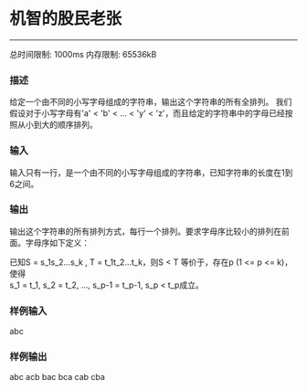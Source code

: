 # 机智的股民老张

------

总时间限制: 1000ms 内存限制: 65536kB

### 描述

给定一个由不同的小写字母组成的字符串，输出这个字符串的所有全排列。 我们假设对于小写字母有'a' < 'b' < ... < 'y' < 'z'，而且给定的字符串中的字母已经按照从小到大的顺序排列。

### 输入

输入只有一行，是一个由不同的小写字母组成的字符串，已知字符串的长度在1到6之间。

### 输出

输出这个字符串的所有排列方式，每行一个排列。要求字母序比较小的排列在前面。字母序如下定义：  

已知S = s_1s_2...s_k , T = t_1t_2...t_k，则S < T 等价于，存在p (1 <= p <= k)，使得  
s_1 = t_1, s_2 = t_2, ..., s_p-1 = t_p-1, s_p < t_p成立。

### 样例输入

abc

### 样例输出

abc
acb
bac
bca
cab
cba
